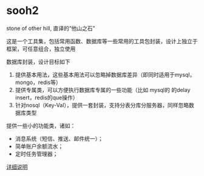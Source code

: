 # sooh2

stone of other hill, 直译的“他山之石”

这是一个工具集，包括常用函数、数据库等一些常用的工具包封装，设计上独立于框架，可任意组合，独立使用

数据库封装，设计目标如下

1. 提供基本用法，这些基本用法可以忽略掉数据库差异（即同时适用于mysql，mongo，redis等）
2. 提供专属类，可以方便执行数据库专属的一些功能（比如 mysql的 的delay insert，redis的que操作）
3. 针对nosql（Key-Val），提供一套封装，支持分表分库分服务器，同样忽略数据库类型

提供一些小的功能类，诸如：

- 消息系统（短信、推送、邮件统一）；
- 简单账户余额流水；
- 定时任务管理器；

[详细说明](src/Sooh2/README.md)